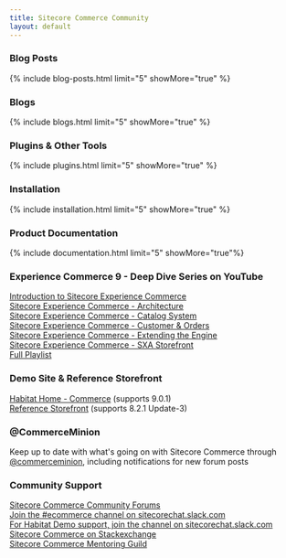 ```yaml
---
title: Sitecore Commerce Community
layout: default
---
```


### Blog Posts

{% include blog-posts.html limit="5" showMore="true" %}

### Blogs

{% include blogs.html limit="5" showMore="true" %}

### Plugins & Other Tools

{% include plugins.html limit="5" showMore="true" %}

### Installation

{% include installation.html limit="5" showMore="true" %}

### Product Documentation

{% include documentation.html limit="5" showMore="true"%}

### Experience Commerce 9 - Deep Dive Series on YouTube

[Introduction to Sitecore Experience Commerce](https://www.youtube.com/watch?v=T0cn3yBbRro&list=PL1jJVFm_lGny-vqNPTv3VdBA_o31-Tq94&t=7s&index=2)  
[Sitecore Experience Commerce - Architecture](https://www.youtube.com/watch?v=bnFBM7veTtY&list=PL1jJVFm_lGny-vqNPTv3VdBA_o31-Tq94&t=7s&index=3)  
[Sitecore Experience Commerce - Catalog System](https://www.youtube.com/watch?v=l7-Sy9Jjsv8&list=PL1jJVFm_lGny-vqNPTv3VdBA_o31-Tq94&t=0s&index=4)  
[Sitecore Experience Commerce - Customer & Orders](https://www.youtube.com/watch?v=k0jIN2m-U54&list=PL1jJVFm_lGny-vqNPTv3VdBA_o31-Tq94&t=0s&index=5)  
[Sitecore Experience Commerce - Extending the Engine](https://www.youtube.com/watch?v=kJ2czskpVZo&list=PL1jJVFm_lGny-vqNPTv3VdBA_o31-Tq94&t=0s&index=6)  
[Sitecore Experience Commerce - SXA Storefront](https://www.youtube.com/watch?v=KS_rjfsElpE&list=PL1jJVFm_lGny-vqNPTv3VdBA_o31-Tq94&t=10s&index=7)  
[Full Playlist](https://www.youtube.com/playlist?list=PL1jJVFm_lGny-vqNPTv3VdBA_o31-Tq94)

### Demo Site & Reference Storefront

[Habitat Home - Commerce](https://github.com/Sitecore/Sitecore.HabitatHome.Commerce) (supports 9.0.1)  
[Reference Storefront](https://github.com/Sitecore/Reference-Storefront) (supports 8.2.1 Update-3)

### @CommerceMinion

Keep up to date with what's going on with Sitecore Commerce through [@commerceminion](https://twitter.com/commerceminion), including notifications for new forum posts

### Community Support

[Sitecore Commerce Community Forums](https://community.sitecore.net/developers/f/6)  
[Join the #ecommerce channel on sitecorechat.slack.com](https://sitecorechat.slack.com/)  
[For Habitat Demo support, join the channel on sitecorechat.slack.com](https://sitecorechat.slack.com/messages/habitathome/)  
[Sitecore Commerce on Stackexchange](https://sitecore.stackexchange.com/questions/tagged/sitecore-commerce)  
[Sitecore Commerce Mentoring Guild](https://github.com/sitecoreguild/scmg/wiki)  

